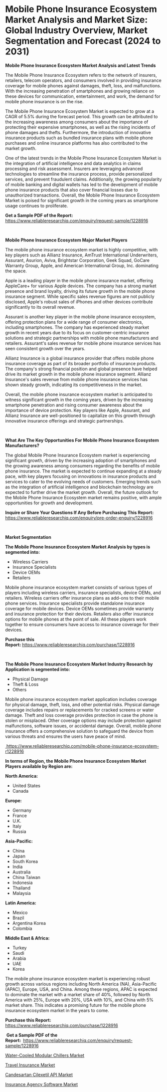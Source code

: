 <p><h1>Mobile Phone Insurance Ecosystem Market Analysis and Market Size: Global Industry Overview, Market Segmentation and Forecast (2024 to 2031)</h1></p><p><strong>Mobile Phone Insurance Ecosystem Market Analysis and Latest Trends</strong></p>
<p><p>The Mobile Phone Insurance Ecosystem refers to the network of insurers, retailers, telecom operators, and consumers involved in providing insurance coverage for mobile phones against damages, theft, loss, and malfunctions. With the increasing penetration of smartphones and growing reliance on these devices for communication, entertainment, and work, the demand for mobile phone insurance is on the rise.</p><p>The Mobile Phone Insurance Ecosystem Market is expected to grow at a CAGR of 5.5% during the forecast period. This growth can be attributed to the increasing awareness among consumers about the importance of protecting their expensive smartphones, as well as the rising incidents of phone damages and thefts. Furthermore, the introduction of innovative insurance products such as bundled insurance plans with mobile phone purchases and online insurance platforms has also contributed to the market growth.</p><p>One of the latest trends in the Mobile Phone Insurance Ecosystem Market is the integration of artificial intelligence and data analytics in claims processing and risk assessment. Insurers are leveraging advanced technologies to streamline the insurance process, provide personalized services, and prevent fraudulent claims. Additionally, the growing popularity of mobile banking and digital wallets has led to the development of mobile phone insurance products that also cover financial losses due to unauthorized transactions. Overall, the Mobile Phone Insurance Ecosystem Market is poised for significant growth in the coming years as smartphone usage continues to proliferate.</p></p>
<p><strong>Get a Sample PDF of the Report:&nbsp;</strong> <a href="https://www.reliableresearchiq.com/enquiry/request-sample/1228916">https://www.reliableresearchiq.com/enquiry/request-sample/1228916</a></p>
<p>&nbsp;</p>
<p><strong>Mobile Phone Insurance Ecosystem Major Market Players</strong></p>
<p><p>The mobile phone insurance ecosystem market is highly competitive, with key players such as Allianz Insurance, AmTrust International Underwriters, Assurant, Asurion, Aviva, Brightstar Corporation, Geek Squad, GoCare Warranty Group, Apple, and American International Group, Inc. dominating the space. </p><p>Apple is a leading player in the mobile phone insurance market, offering AppleCare+ for various Apple devices. The company has a strong market presence and brand loyalty, driving its future growth in the mobile phone insurance segment. While specific sales revenue figures are not publicly disclosed, Apple's robust sales of iPhones and other devices contribute significantly to its overall revenue.</p><p>Assurant is another key player in the mobile phone insurance ecosystem, offering protection plans for a wide range of consumer electronics, including smartphones. The company has experienced steady market growth in recent years due to its focus on customer-centric insurance solutions and strategic partnerships with mobile phone manufacturers and retailers. Assurant's sales revenue for mobile phone insurance services has seen consistent growth over the years.</p><p>Allianz Insurance is a global insurance provider that offers mobile phone insurance coverage as part of its broader portfolio of insurance products. The company's strong financial position and global presence have helped drive its market growth in the mobile phone insurance segment. Allianz Insurance's sales revenue from mobile phone insurance services has shown steady growth, indicating its competitiveness in the market.</p><p>Overall, the mobile phone insurance ecosystem market is anticipated to witness significant growth in the coming years, driven by the increasing smartphone penetration and rising consumer awareness about the importance of device protection. Key players like Apple, Assurant, and Allianz Insurance are well-positioned to capitalize on this growth through innovative insurance offerings and strategic partnerships.</p></p>
<p>&nbsp;</p>
<p><strong>What Are The Key Opportunities For Mobile Phone Insurance Ecosystem Manufacturers?</strong></p>
<p><p>The global Mobile Phone Insurance Ecosystem market is experiencing significant growth, driven by the increasing adoption of smartphones and the growing awareness among consumers regarding the benefits of mobile phone insurance. The market is expected to continue expanding at a steady pace, with key players focusing on innovations in insurance products and services to cater to the evolving needs of customers. Emerging trends such as the integration of artificial intelligence and blockchain technology are expected to further drive the market growth. Overall, the future outlook for the Mobile Phone Insurance Ecosystem market remains positive, with ample opportunities for growth and development.</p></p>
<p><strong>Inquire or Share Your Questions If Any Before Purchasing This Report:</strong> <a href="https://www.reliableresearchiq.com/enquiry/pre-order-enquiry/1228916">https://www.reliableresearchiq.com/enquiry/pre-order-enquiry/1228916</a></p>
<p>&nbsp;</p>
<p><strong>Market Segmentation</strong></p>
<p><strong>The Mobile Phone Insurance Ecosystem Market Analysis by types is segmented into:</strong></p>
<p><ul><li>Wireless Carriers</li><li>Insurance Specialists</li><li>Device OEMs</li><li>Retailers</li></ul></p>
<p><p>Mobile phone insurance ecosystem market consists of various types of players including wireless carriers, insurance specialists, device OEMs, and retailers. Wireless carriers offer insurance plans as add-ons to their mobile phone services. Insurance specialists provide standalone insurance coverage for mobile devices. Device OEMs sometimes provide warranty and insurance protection for their devices. Retailers also offer insurance options for mobile phones at the point of sale. All these players work together to ensure consumers have access to insurance coverage for their devices.</p></p>
<p><strong>Purchase this Report:&nbsp;</strong><a href="https://www.reliableresearchiq.com/purchase/1228916">https://www.reliableresearchiq.com/purchase/1228916</a></p>
<p>&nbsp;</p>
<p><strong>The Mobile Phone Insurance Ecosystem Market Industry Research by Application is segmented into:</strong></p>
<p><ul><li>Physical Damage</li><li>Theft & Loss</li><li>Others</li></ul></p>
<p><p>Mobile phone insurance ecosystem market application includes coverage for physical damage, theft, loss, and other potential risks. Physical damage coverage includes repairs or replacements for cracked screens or water damage. Theft and loss coverage provides protection in case the phone is stolen or misplaced. Other coverage options may include protection against malfunctions, software issues, or accidental damage. Overall, mobile phone insurance offers a comprehensive solution to safeguard the device from various threats and ensures the users have peace of mind.</p></p>
<p><a href="https://www.reliableresearchiq.com/mobile-phone-insurance-ecosystem-r1228916">&nbsp;https://www.reliableresearchiq.com/mobile-phone-insurance-ecosystem-r1228916</a></p>
<p><strong>In terms of Region, the Mobile Phone Insurance Ecosystem Market Players available by Region are:</strong></p>
<p>
    <p> <strong> North America: </strong>
        <ul>
            <li>United States</li>
            <li>Canada</li>
        </ul>
        </p> 
    <p> <strong> Europe: </strong>
        <ul>
            <li>Germany</li>
            <li>France</li>
            <li>U.K.</li>
            <li>Italy</li>
            <li>Russia</li>
        </ul>
        </p> 
    <p> <strong> Asia-Pacific: </strong>
        <ul>
            <li>China</li>
            <li>Japan</li>
            <li>South Korea</li>
            <li>India</li>
            <li>Australia</li>
            <li>China Taiwan</li>
            <li>Indonesia</li>
            <li>Thailand</li>
            <li>Malaysia</li>
        </ul>
        </p> 
    <p> <strong> Latin America: </strong>
        <ul>
            <li>Mexico</li>
            <li>Brazil</li>
            <li>Argentina Korea</li>
            <li>Colombia</li>
        </ul>
        </p> 
    <p> <strong> Middle East & Africa: </strong>
        <ul>
            <li>Turkey</li>
            <li>Saudi</li>
            <li>Arabia</li>
            <li>UAE</li>
            <li>Korea</li>
        </ul>
    </p>
    </p>
<p><p>The mobile phone insurance ecosystem market is experiencing robust growth across various regions including North America (NA), Asia-Pacific (APAC), Europe, USA, and China. Among these regions, APAC is expected to dominate the market with a market share of 40%, followed by North America with 25%, Europe with 20%, USA with 10%, and China with 5% market share. This indicates a promising future for the mobile phone insurance ecosystem market in the years to come.</p></p>
<p><strong>Purchase this Report: </strong><a href="https://www.reliableresearchiq.com/purchase/1228916">https://www.reliableresearchiq.com/purchase/1228916</a></p>
<p>&nbsp;<strong>Get a Sample PDF of the Report:&nbsp;&nbsp;</strong><a href="https://www.reliableresearchiq.com/enquiry/request-sample/1228916">https://www.reliableresearchiq.com/enquiry/request-sample/1228916</a></p>
<p><strong></strong></p>
<p><p><a href="https://medium.com/@nathan.skinner8798456/water-cooled-modular-chillers-market-trends-a-detailed-study-of-its-market-segmentation-and-acb5e9e1de61">Water-Cooled Modular Chillers Market</a></p><p><a href="https://github.com/hrhzhypq19/Market-Research-Report-List-1/blob/main/travel-insurance-market.md">Travel Insurance Market</a></p><p><a href="https://medium.com/@carol.alsopr44536/global-candesartan-cilexetil-api-market-analysis-trends-forecasts-and-growth-opportunities-2024-03eee1bf9faa">Candesartan Cilexetil API Market</a></p><p><a href="https://github.com/kishanagarner91/Market-Research-Report-List-1/blob/main/insurance-agency-software-market.md">Insurance Agency Software Market</a></p></p>